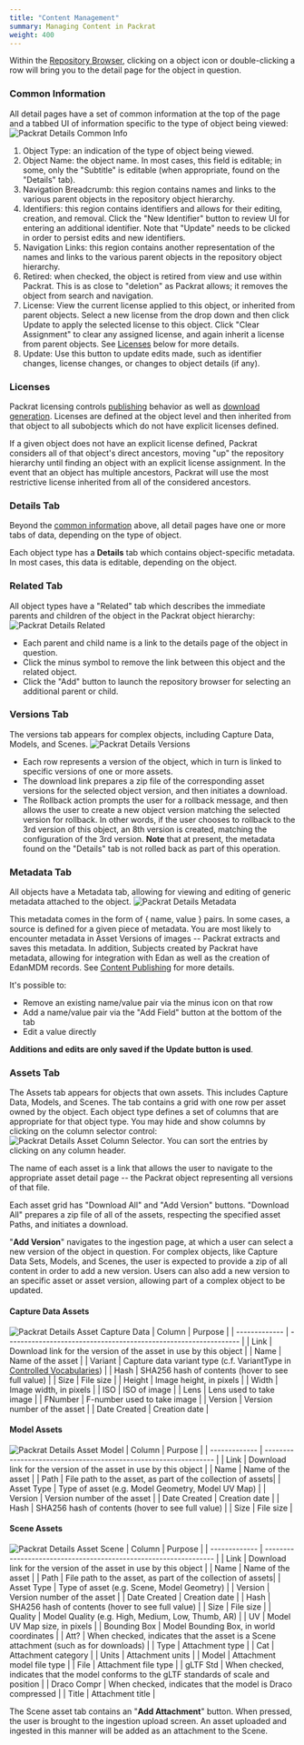 ```yaml
---
title: "Content Management"
summary: Managing Content in Packrat
weight: 400
---
```


Within the [Repository Browser](../browse), clicking on a object icon or double-clicking a row will bring you to the detail page for the object in question.

### Common Information
All detail pages have a set of common information at the top of the page and a tabbed UI of information specific to the type of object being viewed:
![Packrat Details Common Info](/dpo-packrat/images/packrat-detail-1.png "Packrat Details Common Info")
1. Object Type: an indication of the type of object being viewed.
2. Object Name: the object name.  In most cases, this field is editable; in some, only the "Subtitle" is editable (when appropriate, found on the "Details" tab).
3. Navigation Breadcrumb: this region contains names and links to the various parent objects in the repository object hierarchy.
4. Identifiers: this region contains identifiers and allows for their editing, creation, and removal. Click the "New Identifier" button to review UI for entering an additional identifier. Note that "Update" needs to be clicked in order to persist edits and new identifiers.
5. Navigation Links: this region contains another representation of the names and links to the various parent objects in the repository object hierarchy.
6. Retired: when checked, the object is retired from view and use within Packrat. This is as close to "deletion" as Packrat allows; it removes the object from search and navigation.
7. License: View the current license applied to this object, or inherited from parent objects. Select a new license from the drop down and then click Update to apply the selected license to this object. Click "Clear Assignment" to clear any assigned license, and again inherit a license from parent objects. See [Licenses](#licenses) below for more details.
8. Update: Use this button to update edits made, such as identifier changes, license changes, or changes to object details (if any).

### Licenses
Packrat licensing controls [publishing](../publishing) behavior as well as [download generation](../workflows#download-generation). Licenses are defined at the object level and then inherited from that object to all subobjects which do not have explicit licenses defined.

If a given object does not have an explicit license defined, Packrat considers all of that object's direct ancestors, moving "up" the repository hierarchy until finding an object with an explicit license assignment. In the event that an object has multiple ancestors, Packrat will use the most restrictive license inherited from all of the considered ancestors.

### Details Tab
Beyond the [common information](#common-information) above, all detail pages have one or more tabs of data, depending on the type of object.

Each object type has a **Details** tab which contains object-specific metadata.  In most cases, this data is editable, depending on the object.

### Related Tab
All object types have a "Related" tab which describes the immediate parents and children of the object in the Packrat object hierarchy:
![Packrat Details Related](/dpo-packrat/images/packrat-detail-related.png "Packrat Details Related")

* Each parent and child name is a link to the details page of the object in question. 
* Click the minus symbol to remove the link between this object and the related object.
* Click the "Add" button to launch the repository browser for selecting an additional parent or child.

### Versions Tab
The versions tab appears for complex objects, including Capture Data, Models, and Scenes.
![Packrat Details Versions](/dpo-packrat/images/packrat-detail-versions.png "Packrat Details Versions")

* Each row represents a version of the object, which in turn is linked to specific versions of one or more assets. 
* The download link prepares a zip file of the corresponding asset versions for the selected object version, and then initiates a download.
* The Rollback action prompts the user for a rollback message, and then allows the user to create a new object version matching the selected version for rollback. In other words, if the user chooses to rollback to the 3rd version of this object, an 8th version is created, matching the configuration of the 3rd version. **Note** that at present, the metadata found on the "Details" tab is not rolled back as part of this operation.

### Metadata Tab
All objects have a Metadata tab, allowing for viewing and editing of generic metadata attached to the object.
![Packrat Details Metadata](/dpo-packrat/images/packrat-detail-metadata.png "Packrat Details Metadata")

This metadata comes in the form of { name, value } pairs. In some cases, a source is defined for a given piece of metadata. You are most likely to encounter metadata in Asset Versions of images -- Packrat extracts and saves this metadata. In addition, Subjects created by Packrat have metadata, allowing for integration with Edan as well as the creation of EdanMDM records. See [Content Publishing](../publishing) for more details.

It's possible to:
* Remove an existing name/value pair via the minus icon on that row
* Add a name/value pair via the "Add Field" button at the bottom of the tab
* Edit a value directly

**Additions and edits are only saved if the Update button is used**.

### Assets Tab
The Assets tab appears for objects that own assets. This includes Capture Data, Models, and Scenes. The tab contains a grid with one row per asset owned by the object. Each object type defines a set of columns that are appropriate for that object type.  You may hide and show columns by clicking on the column selector control: ![Packrat Details Asset Column Selector](/dpo-packrat/images/packrat-detail-asset-col.png "Packrat Details Asset Column Selector"). You can sort the entries by clicking on any column header.

The name of each asset is a link that allows the user to navigate to the appropriate asset detail page -- the Packrat object representing all versions of that file.

Each asset grid has "Download All" and "Add Version" buttons. "Download All" prepares a zip file of all of the assets, respecting the specified asset Paths, and initiates a download. 

"**Add Version**" navigates to the ingestion page, at which a user can select a new version of the object in question. For complex objects, like Capture Data Sets, Models, and Scenes, the user is expected to provide a zip of all content in order to add a new version. Users can also add a new version to an specific asset or asset version, allowing part of a complex object to be updated.

#### Capture Data Assets
![Packrat Details Asset Capture Data](/dpo-packrat/images/packrat-detail-asset-1.png "Packrat Details Asset Capture Data")
|     Column    |                             Purpose                              |
| ------------- | ---------------------------------------------------------------- |
| Link          | Download link for the version of the asset in use by this object |
| Name          | Name of the asset |
| Variant       | Capture data variant type (c.f. VariantType in [Controlled Vocabularies](../vocabulary)) |
| Hash          | SHA256 hash of contents (hover to see full value) |
| Size          | File size |
| Height        | Image height, in pixels |
| Width         | Image width, in pixels |
| ISO           | ISO of image |
| Lens          | Lens used to take image |
| FNumber       | F-number used to take image |
| Version       | Version number of the asset |
| Date Created  | Creation date |

#### Model Assets
![Packrat Details Asset Model](/dpo-packrat/images/packrat-detail-asset-2.png "Packrat Details Asset Model")
|     Column    |                             Purpose                              |
| ------------- | ---------------------------------------------------------------- |
| Link          | Download link for the version of the asset in use by this object |
| Name          | Name of the asset |
| Path          | File path to the asset, as part of the collection of assets|
| Asset Type    | Type of asset (e.g. Model Geometry, Model UV Map) |
| Version       | Version number of the asset |
| Date Created  | Creation date |
| Hash          | SHA256 hash of contents (hover to see full value) |
| Size          | File size |

#### Scene Assets
![Packrat Details Asset Scene](/dpo-packrat/images/packrat-detail-asset-3.png "Packrat Details Asset Scene")
|     Column    |                             Purpose                              |
| ------------- | ---------------------------------------------------------------- |
| Link          | Download link for the version of the asset in use by this object |
| Name          | Name of the asset |
| Path          | File path to the asset, as part of the collection of assets|
| Asset Type    | Type of asset (e.g. Scene, Model Geometry) |
| Version       | Version number of the asset |
| Date Created  | Creation date |
| Hash          | SHA256 hash of contents (hover to see full value) |
| Size          | File size |
| Quality       | Model Quality (e.g. High, Medium, Low, Thumb, AR) |
| UV            | Model UV Map size, in pixels |
| Bounding Box  | Model Bounding Box, in world coordinates |
| Att?          | When checked, indicates that the asset is a Scene attachment (such as for downloads) |
| Type          | Attachment type |
| Cat           | Attachment category |
| Units         | Attachment units |
| Model         | Attachment model file type |
| File          | Attachment file type |
| gLTF Std      | When checked, indicates that the model conforms to the gLTF standards of scale and position |
| Draco Compr   | When checked, indicates that the model is Draco compressed |
| Title         | Attachment title |

The Scene asset tab contains an "**Add Attachment**" button. When pressed, the user is brought to the ingestion upload screen. An asset uploaded and ingested in this manner will be added as an attachment to the Scene.
